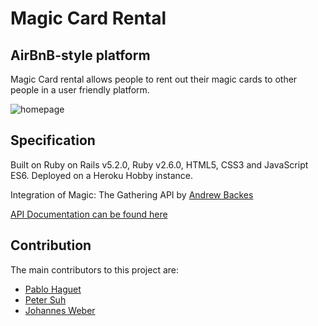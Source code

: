 <h1> Magic Card Rental </h1>

<h2> AirBnB-style platform </h2> 

<p> Magic Card rental allows people to rent out their magic cards to other people in a user friendly platform. </p> 

<img src="https://github.com/victoria-vassi/magic-cards-rental/raw/master/README/homepage.png" alt="homepage" title="Homepage" style="max-width:100%;">

<h2> Specification </h2>

Built on Ruby on Rails v5.2.0, Ruby v2.6.0, HTML5, CSS3 and JavaScript ES6. Deployed on a Heroku Hobby instance.

<p> Integration of Magic: The Gathering API by <a href="https://andrewbackes.com/"> Andrew Backes</a></p> 
<p> <a href="https://docs.magicthegathering.io/">API Documentation can be found here </a> </p>
  
<h2> Contribution </h2>

The main contributors to this project are:
<ul>
  <li> <a href ="https://github.com/phhp10">Pablo Haguet</a></li>
  <li> <a href ="https://github.com/peterfoo22">Peter Suh</a></li>
  <li> <a href ="https://github.com/johweber">Johannes Weber</a></li>
</ul> 
